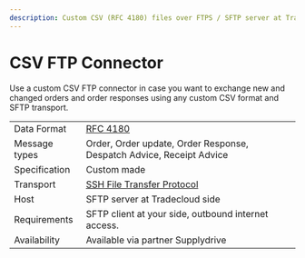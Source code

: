 ```yaml
---
description: Custom CSV (RFC 4180) files over FTPS / SFTP server at Tradecloud side
---
```


# CSV FTP Connector

Use a custom CSV FTP connector in case you want to exchange new and changed orders and order responses using any custom CSV format and SFTP transport.

|  |  |
| :--- | :--- |
| Data Format | [RFC 4180](https://tools.ietf.org/html/rfc4180) |
| Message types | Order, Order update, Order Response, Despatch Advice, Receipt Advice |
| Specification | Custom made |
| Transport | [SSH File Transfer Protocol](https://datatracker.ietf.org/doc/html/draft-ietf-secsh-filexfer-13) |
| Host |SFTP server at Tradecloud side |
| Requirements | SFTP client at your side, outbound internet access. |
| Availability | Available via partner Supplydrive |

